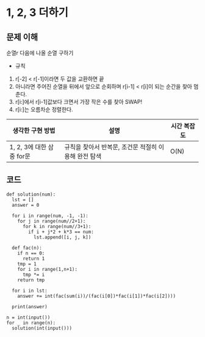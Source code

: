# 1, 2, 3 더하기

## 문제 이해
순열r 다음에 나올 순열 구하기        

- 규칙
1. r[-2] < r[-1]이라면 두 값을 교환하면 끝 
2. 아니라면 주어진 순열을 뒤에서 앞으로 순회하며 r[i-1] < r[i]이 되는 순간을 찾아 멈춘다.
3. r[i:]에서 r[i-1]값보다 크면서 가장 작은 수를 찾아 SWAP!
4. r[i:]는 오름차순 정렬한다.

|생각한 구현 방법|설명|시간 복잡도|
|-|-|-|
|1, 2, 3에 대한 삼중 for문|규칙을 찾아서 반복문, 조건문 적절히 이용해 완전 탐색|O(N)|

## 코드
```
def solution(num):
  lst = []
  answer = 0

  for i in range(num, -1, -1):
    for j in range(num//2+1):
      for k in range(num//3+1):
        if i + j*2 + k*3 == num:
          lst.append([i, j, k])

  def fac(n):
    if n == 0:
      return 1
    tmp = 1
    for i in range(1,n+1):
      tmp *= i
    return tmp

  for i in lst:
    answer += int(fac(sum(i))/(fac(i[0])*fac(i[1])*fac(i[2])))

  print(answer)

n = int(input())
for _ in range(n):
  solution(int(input()))
```
